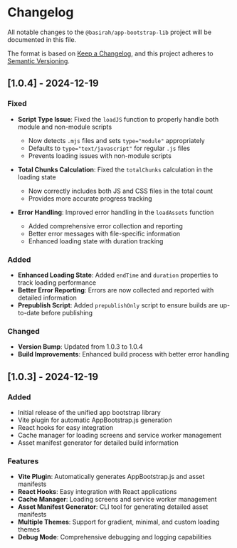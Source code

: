 # Changelog

All notable changes to the `@basirah/app-bootstrap-lib` project will be documented in this file.

The format is based on [Keep a Changelog](https://keepachangelog.com/en/1.0.0/),
and this project adheres to [Semantic Versioning](https://semver.org/spec/v2.0.0.html).

## [1.0.4] - 2024-12-19

### Fixed
- **Script Type Issue**: Fixed the `loadJS` function to properly handle both module and non-module scripts
  - Now detects `.mjs` files and sets `type="module"` appropriately
  - Defaults to `type="text/javascript"` for regular `.js` files
  - Prevents loading issues with non-module scripts

- **Total Chunks Calculation**: Fixed the `totalChunks` calculation in the loading state
  - Now correctly includes both JS and CSS files in the total count
  - Provides more accurate progress tracking

- **Error Handling**: Improved error handling in the `loadAssets` function
  - Added comprehensive error collection and reporting
  - Better error messages with file-specific information
  - Enhanced loading state with duration tracking

### Added
- **Enhanced Loading State**: Added `endTime` and `duration` properties to track loading performance
- **Better Error Reporting**: Errors are now collected and reported with detailed information
- **Prepublish Script**: Added `prepublishOnly` script to ensure builds are up-to-date before publishing

### Changed
- **Version Bump**: Updated from 1.0.3 to 1.0.4
- **Build Improvements**: Enhanced build process with better error handling

## [1.0.3] - 2024-12-19

### Added
- Initial release of the unified app bootstrap library
- Vite plugin for automatic AppBootstrap.js generation
- React hooks for easy integration
- Cache manager for loading screens and service worker management
- Asset manifest generator for detailed build information

### Features
- **Vite Plugin**: Automatically generates AppBootstrap.js and asset manifests
- **React Hooks**: Easy integration with React applications
- **Cache Manager**: Loading screens and service worker management
- **Asset Manifest Generator**: CLI tool for generating detailed asset manifests
- **Multiple Themes**: Support for gradient, minimal, and custom loading themes
- **Debug Mode**: Comprehensive debugging and logging capabilities 